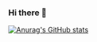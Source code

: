 ### Hi there 👋

[![Anurag's GitHub stats](https://github-readme-stats.vercel.app/api?username=lukasz-gryzbon&hide=stars&theme=dark)](https://github.com/anuraghazra/github-readme-stats)

<!--
**lukasz-gryzbon/lukasz-gryzbon** is a ✨ _special_ ✨ repository because its `README.md` (this file) appears on your GitHub profile.

Here are some ideas to get you started:

- 🔭 I’m currently working on ...
- 🌱 I’m currently learning ...
- 👯 I’m looking to collaborate on ...
- 🤔 I’m looking for help with ...
- 💬 Ask me about ...
- 📫 How to reach me: ...
- 😄 Pronouns: ...
- ⚡ Fun fact: ...
-->

